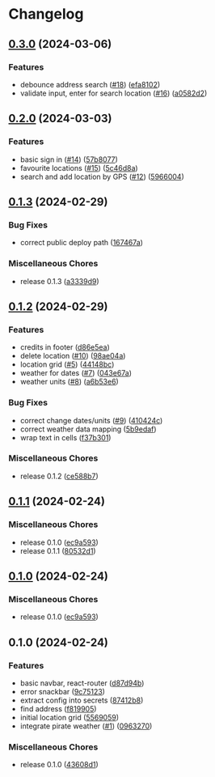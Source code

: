 # Changelog

## [0.3.0](https://github.com/dwmkerr/tripweather/compare/v0.2.0...v0.3.0) (2024-03-06)


### Features

* debounce address search ([#18](https://github.com/dwmkerr/tripweather/issues/18)) ([efa8102](https://github.com/dwmkerr/tripweather/commit/efa810270ec15d6e22726d0d3c1044c2efebef8b))
* validate input, enter for search location ([#16](https://github.com/dwmkerr/tripweather/issues/16)) ([a0582d2](https://github.com/dwmkerr/tripweather/commit/a0582d2e0a7d9c4f5c01aa6b8ec2787a8423507a))

## [0.2.0](https://github.com/dwmkerr/tripweather/compare/v0.1.3...v0.2.0) (2024-03-03)


### Features

* basic sign in ([#14](https://github.com/dwmkerr/tripweather/issues/14)) ([57b8077](https://github.com/dwmkerr/tripweather/commit/57b8077276d9680785bee00d853bca7b53398ddd))
* favourite locations ([#15](https://github.com/dwmkerr/tripweather/issues/15)) ([5c46d8a](https://github.com/dwmkerr/tripweather/commit/5c46d8a80748ebaf0916b0fb686e675c92af24eb))
* search and add location by GPS ([#12](https://github.com/dwmkerr/tripweather/issues/12)) ([5966004](https://github.com/dwmkerr/tripweather/commit/596600475853693cf489302aea64bfaa9f88a99f))

## [0.1.3](https://github.com/dwmkerr/tripweather/compare/v0.1.2...v0.1.3) (2024-02-29)


### Bug Fixes

* correct public deploy path ([167467a](https://github.com/dwmkerr/tripweather/commit/167467a41640f379ad18a11b8caad4ab89de75e6))


### Miscellaneous Chores

* release 0.1.3 ([a3339d9](https://github.com/dwmkerr/tripweather/commit/a3339d9f34a70517f4239dfcd195dcc3b51b30fe))

## [0.1.2](https://github.com/dwmkerr/tripweather/compare/v0.1.1...v0.1.2) (2024-02-29)


### Features

* credits in footer ([d86e5ea](https://github.com/dwmkerr/tripweather/commit/d86e5ea7c53da52a6a132dd4f34572f743845350))
* delete location ([#10](https://github.com/dwmkerr/tripweather/issues/10)) ([98ae04a](https://github.com/dwmkerr/tripweather/commit/98ae04ad6485181f0fe94e0e523776341d55d219))
* location grid ([#5](https://github.com/dwmkerr/tripweather/issues/5)) ([44148bc](https://github.com/dwmkerr/tripweather/commit/44148bc9eeeed1285b3570b0d07992339c9c9ebd))
* weather for dates ([#7](https://github.com/dwmkerr/tripweather/issues/7)) ([043e67a](https://github.com/dwmkerr/tripweather/commit/043e67a155de0b37d060918d9cf3b5d441b048f1))
* weather units ([#8](https://github.com/dwmkerr/tripweather/issues/8)) ([a6b53e6](https://github.com/dwmkerr/tripweather/commit/a6b53e6235624b157c447afd1346f400e269f2e3))


### Bug Fixes

* correct change dates/units ([#9](https://github.com/dwmkerr/tripweather/issues/9)) ([410424c](https://github.com/dwmkerr/tripweather/commit/410424cbc4cd080e18b360194f0f26076af3abec))
* correct weather data mapping ([5b9edaf](https://github.com/dwmkerr/tripweather/commit/5b9edaf55345400120f1977abdfffe0cb64a943b))
* wrap text in cells ([f37b301](https://github.com/dwmkerr/tripweather/commit/f37b3015c4427eac506139b608d4cad06eac7b3d))


### Miscellaneous Chores

* release 0.1.2 ([ce588b7](https://github.com/dwmkerr/tripweather/commit/ce588b775dc94d1652b5789b7ec765e2470f151e))

## [0.1.1](https://github.com/dwmkerr/tripweather/compare/v0.1.0...v0.1.1) (2024-02-24)


### Miscellaneous Chores

* release 0.1.0 ([ec9a593](https://github.com/dwmkerr/tripweather/commit/ec9a5938b76254f09b06000aa1c4efb9789be1dc))
* release 0.1.1 ([80532d1](https://github.com/dwmkerr/tripweather/commit/80532d11a4e2161c3172d1b398410f00011600db))

## [0.1.0](https://github.com/dwmkerr/tripweather/compare/v0.1.0...v0.1.0) (2024-02-24)


### Miscellaneous Chores

* release 0.1.0 ([ec9a593](https://github.com/dwmkerr/tripweather/commit/ec9a5938b76254f09b06000aa1c4efb9789be1dc))

## 0.1.0 (2024-02-24)


### Features

* basic navbar, react-router ([d87d94b](https://github.com/dwmkerr/tripweather/commit/d87d94b274d1c282aa01497f227e3929fea7bb91))
* error snackbar ([9c75123](https://github.com/dwmkerr/tripweather/commit/9c75123e30e3f664802b8370fe6a74fa3ba317c5))
* extract config into secrets ([87412b8](https://github.com/dwmkerr/tripweather/commit/87412b86023a51105eec9914e82e4fc187db0ed2))
* find address ([f819905](https://github.com/dwmkerr/tripweather/commit/f8199055e6dcfd4fd7273054b85d926d107709cf))
* initial location grid ([5569059](https://github.com/dwmkerr/tripweather/commit/55690595637aae2c9cf886988ceaf34690bd31ff))
* integrate pirate weather ([#1](https://github.com/dwmkerr/tripweather/issues/1)) ([0963270](https://github.com/dwmkerr/tripweather/commit/09632706170724538833e087c3f7d66c930db719))


### Miscellaneous Chores

* release 0.1.0 ([43608d1](https://github.com/dwmkerr/tripweather/commit/43608d16ce333cc354f734157a0336329502cdb9))
